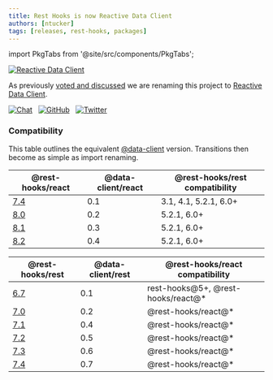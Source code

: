 ```yaml
---
title: Rest Hooks is now Reactive Data Client
authors: [ntucker]
tags: [releases, rest-hooks, packages]
---
```


import PkgTabs from '@site/src/components/PkgTabs';

[![Reactive Data Client](/img/data_client_logo_and_text.svg?sanitize=true)](https://dataclient.io)

As previously [voted and discussed](https://github.com/reactive/data-client/discussions/2407) we are renaming
this project to [Reactive Data Client](https://dataclient.io).

[![Chat](https://img.shields.io/discord/768254430381735967.svg?style=flat-square&colorB=758ED3)](https://discord.gg/35nb8Mz) &nbsp; [![GitHub](https://badgen.net/badge/icon/github?icon=github&label)](https://github.com/reactive/data-client) &nbsp; [![Twitter](https://badgen.net/badge/icon/twitter?icon=twitter&label)](https://twitter.com/dataclientio)

### Compatibility

This table outlines the equivalent [@data-client](https://dataclient.io) version. Transitions then
become as simple as import renaming.

| @rest-hooks/react                                                                         | @data-client/react | @rest-hooks/rest compatibility |
| ----------------------------------------------------------------------------------------- | ------------------ | ------------------------------ |
| [7.4](https://www.npmjs.com/package/@rest-hooks/react/v/7.4.3)                            | 0.1                | 3.1, 4.1, 5.2.1, 6.0+          |
| [8.0](https://github.com/reactive/data-client/releases/tag/%40rest-hooks%2Freact%408.0.0) | 0.2                | 5.2.1, 6.0+                    |
| [8.1](https://github.com/reactive/data-client/releases/tag/%40rest-hooks%2Freact%408.1.0) | 0.3                | 5.2.1, 6.0+                    |
| [8.2](https://github.com/reactive/data-client/releases/tag/%40rest-hooks%2Freact%408.2.0) | 0.4                | 5.2.1, 6.0+                    |

| @rest-hooks/rest                                                                         | @data-client/rest | @rest-hooks/react compatibility     |
| ---------------------------------------------------------------------------------------- | ----------------- | ----------------------------------- |
| [6.7](https://www.npmjs.com/package/@rest-hooks/rest/v/6.7.2)                            | 0.1               | rest-hooks@5+, @rest-hooks/react@\* |
| [7.0](https://github.com/reactive/data-client/releases/tag/%40rest-hooks%2Frest%407.0.0) | 0.2               | @rest-hooks/react@\*                |
| [7.1](https://github.com/reactive/data-client/releases/tag/%40rest-hooks%2Frest%407.1.0) | 0.4               | @rest-hooks/react@\*                |
| [7.2](https://github.com/reactive/data-client/releases/tag/%40rest-hooks%2Frest%407.2.0) | 0.5               | @rest-hooks/react@\*                |
| [7.3](https://github.com/reactive/data-client/releases/tag/%40rest-hooks%2Frest%407.3.0) | 0.6               | @rest-hooks/react@\*                |
| [7.4](https://github.com/reactive/data-client/releases/tag/%40rest-hooks%2Frest%407.4.0) | 0.7               | @rest-hooks/react@\*                |

<!--truncate-->

